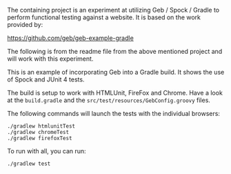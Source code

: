 The containing project is an experiment at utilizing Geb / Spock / Gradle to perform functional testing against a website.  It is based on the work provided by:

https://github.com/geb/geb-example-gradle

The following is from the readme file from the above mentioned project and will work with this experiment.

This is an example of incorporating Geb into a Gradle build. It shows the use of Spock and JUnit 4 tests.

The build is setup to work with HTMLUnit, FireFox and Chrome. Have a look at the `build.gradle` and the `src/test/resources/GebConfig.groovy` files.

The following commands will launch the tests with the individual browsers:

    ./gradlew htmlunitTest
    ./gradlew chromeTest
    ./gradlew firefoxTest

To run with all, you can run:

    ./gradlew test
